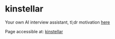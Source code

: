 # kinstellar
Your own AI interview assistant, tl;dr motivation [here](https://dejanualex.medium.com/reshaping-the-job-market-5be1b4afab01)

Page accessible at: [kinstellar](https://kinstellar.github.io)
